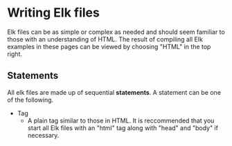 # Writing Elk files
Elk files can be as simple or complex as needed and should seem familiar to those with an understanding of HTML. The result of compiling all Elk examples in these pages can be viewed by choosing "HTML" in the top right.

## Statements
All elk files are made up of sequential **statements**. A statement can be one of the following.

* Tag
    * A plain tag similar to those in HTML. It is reccommended that you start all Elk files with an "html" tag along with "head" and "body" if necessary.
